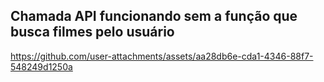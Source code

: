 <h2>Chamada API funcionando sem a função que busca filmes pelo usuário</h2>

https://github.com/user-attachments/assets/aa28db6e-cda1-4346-88f7-548249d1250a

